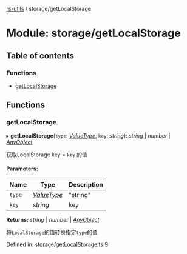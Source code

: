 [rs-utils](../README.md) / storage/getLocalStorage

# Module: storage/getLocalStorage

## Table of contents

### Functions

- [getLocalStorage](storage_getlocalstorage.md#getlocalstorage)

## Functions

### getLocalStorage

▸ **getLocalStorage**(`type`: [*ValueType*](helper_type.md#valuetype), `key`: *string*): *string* \| *number* \| [*AnyObject*](helper_type.md#anyobject)

获取LocalStorage key = `key` 的值

#### Parameters:

Name | Type | Description |
------ | ------ | ------ |
`type` | [*ValueType*](helper_type.md#valuetype) | "string" | "number" | "object" | "array"   |
`key` | *string* | key   |

**Returns:** *string* \| *number* \| [*AnyObject*](helper_type.md#anyobject)

将`LocalStorage`的值转换指定`type`的值

Defined in: [storage/getLocalStorage.ts:9](https://github.com/HanZhaorz/rs-utils/blob/c9a74b1/src/storage/getLocalStorage.ts#L9)
